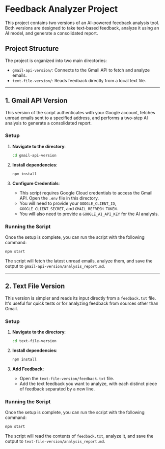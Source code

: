 # Feedback Analyzer Project

This project contains two versions of an AI-powered feedback analysis tool. Both versions are designed to take text-based feedback, analyze it using an AI model, and generate a consolidated report.

## Project Structure

The project is organized into two main directories:

-   `gmail-api-version/`: Connects to the Gmail API to fetch and analyze emails.
-   `text-file-version/`: Reads feedback directly from a local text file.

---

## 1. Gmail API Version

This version of the script authenticates with your Google account, fetches unread emails sent to a specified address, and performs a two-step AI analysis to generate a consolidated report.

### Setup

1.  **Navigate to the directory**:
    ```bash
    cd gmail-api-version
    ```

2.  **Install dependencies**:
    ```bash
    npm install
    ```

3.  **Configure Credentials**:
    -   This script requires Google Cloud credentials to access the Gmail API. Open the `.env` file in this directory.
    -   You will need to provide your `GOOGLE_CLIENT_ID`, `GOOGLE_CLIENT_SECRET`, and `GMAIL_REFRESH_TOKEN`.
    -   You will also need to provide a `GOOGLE_AI_API_KEY` for the AI analysis.

### Running the Script

Once the setup is complete, you can run the script with the following command:

```bash
npm start
```

The script will fetch the latest unread emails, analyze them, and save the output to `gmail-api-version/analysis_report.md`.

---

## 2. Text File Version

This version is simpler and reads its input directly from a `feedback.txt` file. It's useful for quick tests or for analyzing feedback from sources other than Gmail.

### Setup

1.  **Navigate to the directory**:
    ```bash
    cd text-file-version
    ```

2.  **Install dependencies**:
    ```bash
    npm install
    ```

3.  **Add Feedback**:
    -   Open the `text-file-version/feedback.txt` file.
    -   Add the text feedback you want to analyze, with each distinct piece of feedback separated by a new line.

### Running the Script

Once the setup is complete, you can run the script with the following command:

```bash
npm start
```

The script will read the contents of `feedback.txt`, analyze it, and save the output to `text-file-version/analysis_report.md`.
